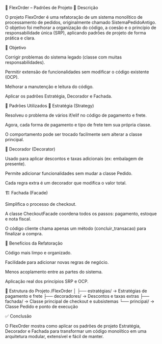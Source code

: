 🧩 FlexOrder – Padrões de Projeto
📘 Descrição

O projeto FlexOrder é uma refatoração de um sistema monolítico de processamento de pedidos, originalmente chamado SistemaPedidoAntigo.
O objetivo foi melhorar a organização do código, a coesão e o princípio de responsabilidade única (SRP), aplicando padrões de projeto de forma prática e clara.

🎯 Objetivo

Corrigir problemas do sistema legado (classe com muitas responsabilidades).

Permitir extensão de funcionalidades sem modificar o código existente (OCP).

Melhorar a manutenção e leitura do código.

Aplicar os padrões Estratégia, Decorador e Fachada.

🧠 Padrões Utilizados
🧩 Estratégia (Strategy)

Resolveu o problema de vários if/elif no código de pagamento e frete.

Agora, cada forma de pagamento e tipo de frete tem sua própria classe.

O comportamento pode ser trocado facilmente sem alterar a classe principal.

🎁 Decorador (Decorator)

Usado para aplicar descontos e taxas adicionais (ex: embalagem de presente).

Permite adicionar funcionalidades sem mudar a classe Pedido.

Cada regra extra é um decorador que modifica o valor total.

🏗️ Fachada (Facade)

Simplifica o processo de checkout.

A classe CheckoutFacade coordena todos os passos: pagamento, estoque e nota fiscal.

O código cliente chama apenas um método (concluir_transacao) para finalizar a compra.

🧾 Benefícios da Refatoração

Código mais limpo e organizado.

Facilidade para adicionar novas regras de negócio.

Menos acoplamento entre as partes do sistema.

Aplicação real dos princípios SRP e OCP.

📁 Estrutura do Projeto
/FlexOrder
│
├── estratégias/      → Estratégias de pagamento e frete
├── decoradores/      → Descontos e taxas extras
├── fachada/          → Classe principal de checkout e subsistemas
└── principal/        → Classe Pedido e ponto de execução

✅ Conclusão

O FlexOrder mostra como aplicar os padrões de projeto Estratégia, Decorador e Fachada para transformar um código monolítico em uma arquitetura modular, extensível e fácil de manter.
